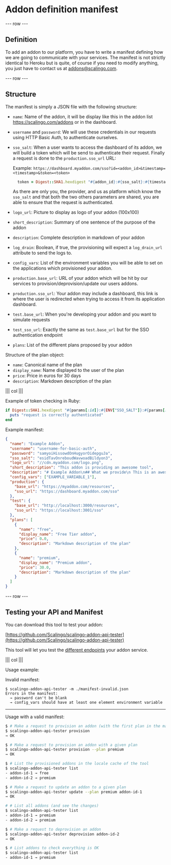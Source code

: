 # Addon definition manifest

--- row ---

## Definition

To add an addon to our platform, you have to write a manifest
defining how we are going to communicate with your services.
The manifest is not strictly identical to Heroku but is quite,
of course if you need to modify anything, you just have to contact
us at [addons@scalingo.com](mailto:addons@scalingo.com).

--- row ---

## Structure

The manifest is simply a JSON file with the following structure:

* `name`: Name of the addon, it will be display like this in the addon
  list https://scalingo.com/addons or in the dashboard.
* `username` and `password`: We will use these credentials in our requests
  using HTTP Basic Auth, to authenticate ourselves.
* `sso_salt`: When a user wants to access the dashboard of its addon, we
  will build a token which will be send to authenticate their request.
  Finally a request is done to the `production.sso_url` URL:

  Example: `https://dashboard.myaddon.com/sso?id=<addon_id>&timestamp=<timestamp>&token=<token>`

  ```ruby
    token = Digest::SHA1.hexdigest "#{addon_id}:#{sso_salt}:#{timestamp}"
  ```

  As there are only you, the provider, and us as platform which know the `sso_salt` and
  that both the two others parameters are shared, you are able to ensure that the request
  is authenticated.
* `logo_url`: Picture to display as logo of your addon (100x100)
* `short_description`: Summary of one sentence of the purpose of the addon
* `description`: Complete description in markdown of your addon
* `log_drain`: Boolean, if true, the provisioning will expect a `log_drain_url` attribute to
  send the logs to.
* `config_vars`: List of the environment variables you will be able to set on the applications
  which provisioned your addon.
* `production.base_url`: URL of your addon which will be hit by our services to
  provision/deprovision/update our users addons.
* `production.sso_url`: Your addon may include a dashboard, this link is where the user is
  redirected when trying to access it from its application dashboard.
* `test.base_url`: When you're developing your addon and you want to simulate requests
* `test_sso_url`: Exactly the same as `test.base_url` but for the SSO authentication endpoint
* `plans`: List of the different plans proposed by your addon

Structure of the plan object:

* `name`: Canonical name of the plan
* `display_name`: Name displayed to the user of the plan
* `price`: Price in euros for 30 days
* `description`: Markdown description of the plan

||| col |||

Example of token checking in Ruby:

```ruby
if Digest::SHA1.hexdigest "#{params[:id]}:#{ENV["SSO_SALT"]}:#{params[:timestamp]}" == params[:token]
  puts "request is correctly authenticated"
end
```

Example manifest:

```json
{
  "name": "Example Addon",
  "username": "username-for-basic-auth",
  "password": "samyoiHissowdOnHugyorOidepguJa",
  "sso_salt": "esidTavOnreboudWavwoadBildyon3",
  "logo_url": "//cdn.myaddon.com/logo.png",
  "short_description": "This addon is providing an awesome tool",
  "description": "# Example Addon\n## What we provide\n This is an awesome markdown description",
  "config_vars": ["EXAMPLE_VARIABLE_1"],
  "production": {
    "base_url": "https://myaddon.com/resources",
    "sso_url": "https://dashboard.myaddon.com/sso"
  },
  "test": {
    "base_url": "http://localhost:3000/resources",
    "sso_url": "https://localhost:3001/sso"
  },
  "plans": [
    {
      "name": "free",
      "display_name": "Free Tier addon",
      "price": 0.0,
      "description": "Markdown description of the plan"
    },
    {
      "name": "premium",
      "display_name": "Premium addon",
      "price": 30.0,
      "description": "Markdown description of the plan"
    }
  ]
}
```

--- row ---

## Testing your API and Manifest

You can download this tool to test your addon:

[https://github.com/Scalingo/scalingo-addon-api-tester](https://github.com/Scalingo/scalingo-addon-api-tester)

This tool will let you test the [different endpoints](/addon-provider-api) your addon
service.

||| col |||

Usage example:

Invalid manifest:

```
$ scalingo-addon-api-tester -m ./manifest-invalid.json
Errors in the manifest:
  → password can't be blank
  → config_vars should have at least one element environment variable
```

<hr>

Usage with a valid manifest:

```sh
$ # Make a request to provision an addon (with the first plan in the manifest)
$ scalingo-addon-api-tester provision
→ OK

$ # Make a request to provision an addon with a given plan
$ scalingo-addon-api-tester provision --plan premium
→ OK

$ # List the provisioned addons in the locale cache of the tool
$ scalingo-addon-api-tester list
- addon-id-1 → free
- addon-id-2 → premium

$ # Make a request to update an addon to a given plan
$ scalingo-addon-api-tester update --plan premium addon-id-1
→ OK

# # List all addons (and see the changes)
$ scalingo-addon-api-tester list
- addon-id-1 → premium
- addon-id-2 → premium

$ # Make a request to deprovision an addon
$ scalingo-addon-api-tester deprovision addon-id-2
→ OK

$ # List addons to check everything is OK
$ scalingo-addon-api-tester list
- addon-id-1 → premium
```
